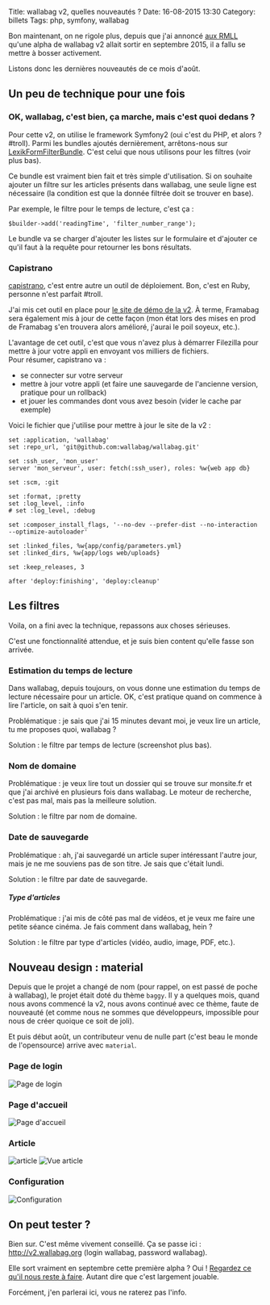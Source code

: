 Title: wallabag v2, quelles nouveautés ?
Date: 16-08-2015 13:30
Category: billets
Tags: php, symfony, wallabag

Bon maintenant, on ne rigole plus, depuis que j'ai annoncé [aux RMLL]({filename}effectuez-veille-liberte-rmll2015-beauvais.md) qu'une alpha de wallabag v2 allait sortir en septembre 2015, il a fallu se mettre à bosser activement.

Listons donc les dernières nouveautés de ce mois d'août.

## Un peu de technique pour une fois

### OK, wallabag, c'est bien, ça marche, mais c'est quoi dedans ?

Pour cette v2, on utilise le framework Symfony2 (oui c'est du PHP, et alors ? #troll). Parmi les bundles ajoutés dernièrement, arrêtons-nous sur [LexikFormFilterBundle](https://github.com/lexik/LexikFormFilterBundle). C'est celui que nous utilisons pour les filtres (voir plus bas).

Ce bundle est vraiment bien fait et très simple d'utilisation. Si on souhaite ajouter un filtre sur les articles présents dans wallabag, une seule ligne est nécessaire (la condition est que la donnée filtrée doit se trouver en base).

Par exemple, le filtre pour le temps de lecture, c'est ça :

```
$builder->add('readingTime', 'filter_number_range');
```

Le bundle va se charger d'ajouter les listes sur le formulaire et d'ajouter ce qu'il faut à la requête pour retourner les bons résultats.

### Capistrano

[capistrano](http://capistranorb.com/), c'est entre autre un outil de déploiement. Bon, c'est en Ruby, personne n'est parfait #troll.

J'ai mis cet outil en place pour [le site de démo de la v2](http://v2.wallabag.org). À terme, Framabag sera également mis à jour de cette façon (mon état lors des mises en prod de Framabag s'en trouvera alors amélioré, j'aurai le poil soyeux, etc.).

L'avantage de cet outil, c'est que vous n'avez plus à démarrer Filezilla pour mettre à jour votre appli en envoyant vos milliers de fichiers.  
Pour résumer, capistrano va :

* se connecter sur votre serveur
* mettre à jour votre appli (et faire une sauvegarde de l'ancienne version, pratique pour un rollback)
* et jouer les commandes dont vous avez besoin (vider le cache par exemple)

Voici le fichier que j'utilise pour mettre à jour le site de la v2 :

```
set :application, 'wallabag'
set :repo_url, 'git@github.com:wallabag/wallabag.git'

set :ssh_user, 'mon_user'
server 'mon_serveur', user: fetch(:ssh_user), roles: %w{web app db}

set :scm, :git

set :format, :pretty
set :log_level, :info
# set :log_level, :debug

set :composer_install_flags, '--no-dev --prefer-dist --no-interaction --optimize-autoloader'

set :linked_files, %w{app/config/parameters.yml}
set :linked_dirs, %w{app/logs web/uploads}

set :keep_releases, 3

after 'deploy:finishing', 'deploy:cleanup'
```

## Les filtres

Voila, on a fini avec la technique, repassons aux choses sérieuses.

C'est une fonctionnalité attendue, et je suis bien content qu'elle fasse son arrivée.

### Estimation du temps de lecture

Dans wallabag, depuis toujours, on vous donne une estimation du temps de lecture nécessaire pour un article. OK, c'est pratique quand on commence à lire l'article, on sait à quoi s'en tenir.

Problématique : je sais que j'ai 15 minutes devant moi, je veux lire un article, tu me proposes quoi, wallabag ?

Solution : le filtre par temps de lecture (screenshot plus bas).

### Nom de domaine

Problématique : je veux lire tout un dossier qui se trouve sur monsite.fr et que j'ai archivé en plusieurs fois dans wallabag. Le moteur de recherche, c'est pas mal, mais pas la meilleure solution.

Solution : le filtre par nom de domaine.

### Date de sauvegarde

Problématique : ah, j'ai sauvegardé un article super intéressant l'autre jour, mais je ne me souviens pas de son titre. Je sais que c'était lundi.

Solution : le filtre par date de sauvegarde.

##### Type d'articles

Problématique : j'ai mis de côté pas mal de vidéos, et je veux me faire une petite séance cinéma. Je fais comment dans wallabag, hein ?

Solution : le filtre par type d'articles (vidéo, audio, image, PDF, etc.).

## Nouveau design : material

Depuis que le projet a changé de nom (pour rappel, on est passé de poche à wallabag), le projet était doté du thème `baggy`. Il y a quelques mois, quand nous avons commencé la v2, nous avons continué avec ce thème, faute de nouveauté (et comme nous ne sommes que développeurs, impossible pour nous de créer quoique ce soit de joli).

Et puis début août, un contributeur venu de nulle part (c'est beau le monde de l'opensource) arrive avec `material`.

### Page de login

![Page de login]({static}/images/wallabag-v2-nouveautes/login.png#mid "Page de login")

### Page d'accueil

![Page d'accueil]({static}/images/wallabag-v2-nouveautes/home.png#mid "Page d'accueil")

### Article

![article](article.png)
![Vue article]({static}/images/wallabag-v2-nouveautes/article.png#mid "Vue article")


### Configuration

![Configuration]({static}/images/wallabag-v2-nouveautes/config.png#mid "Configuration")

## On peut tester ?

Bien sur. C'est même vivement conseillé. Ça se passe ici : http://v2.wallabag.org (login wallabag, password wallabag).

Elle sort vraiment en septembre cette première alpha ? Oui ! [Regardez ce qu'il nous reste à faire](https://github.com/wallabag/wallabag/issues?q=is%3Aopen+is%3Aissue+milestone%3A2.0.0-alpha.0). Autant dire que c'est largement jouable.

Forcément, j'en parlerai ici, vous ne raterez pas l'info.
